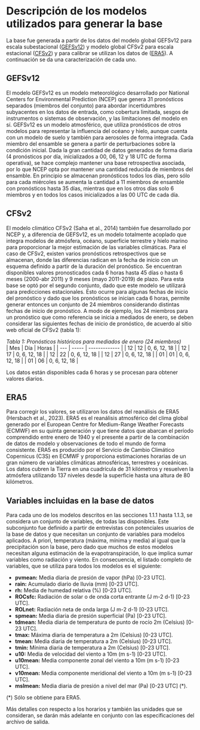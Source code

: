 # Descripción de los modelos utilizados para generar la base

La base fue generada a partir de los datos del modelo global GEFSv12 para escala subestacional (<a href="https://www.ncei.noaa.gov/products/weather-climate-models/global-ensemble-forecast" target="_blank">GEFSv12</a>) y modelo global CFSv2 para escala estacional  (<a href="https://www.ncei.noaa.gov/access/metadata/landing-page/bin/iso?id=gov.noaa.ncdc:C00878" target="_blank">CFSv2</a>) y para calibrar se utilizan los datos de (<a href="https://cds.climate.copernicus.eu/cdsapp#!/dataset/reanalysis-era5-single-levels?tab=overview" target="_blank">ERA5</a>). A continuación se da una caracterización de cada uno.


## GEFSv12

El modelo GEFSv12 es un modelo meteorológico desarrollado por National Centers for Environmental Prediction (NCEP) que genera 31 pronósticos separados (miembros del conjunto) para abordar incertidumbres subyacentes en los datos de entrada, como cobertura limitada, sesgos de instrumentos o sistemas de observación, y las limitaciones del modelo en sí. GEFSv12 es un modelo atmosférico, que utiliza pronósticos de otros modelos para representar la influencia del océano y hielo, aunque cuenta con un modelo de suelo y también para aerosoles de forma integrada. Cada miembro del ensamble se genera a partir de perturbaciones sobre la condición inicial. Dada la gran cantidad de datos generados de forma diaria (4 pronósticos por día, inicializados a 00, 06, 12 y 18 UTC de forma operativa), se hace complejo mantener una base retrospectiva asociada, por lo que NCEP opta por mantener una cantidad reducida de miembros del ensamble. En principio se almacenan pronósticos todos los días, pero sólo para cada miércoles se aumenta la cantidad a 11 miembros de ensamble con pronósticos hasta 35 días, mientras que en los otros días solo 6 miembros y en todos los casos inicializados a las 00 UTC de cada día.  

## CFSv2

El modelo climático CFSv2 (Saha et al., 2014) también fue desarrollado por NCEP y, a diferencia de GEFSv12, es un modelo totalmente acoplado que integra modelos de atmósfera, océano, superficie terrestre y hielo marino para proporcionar la mejor estimación de las variables climáticas. Para el caso de CFSv2, existen varios pronósticos retrospectivos que se almacenan, donde las diferencias radican en la fecha de inicio con un esquema definido a partir de la duración del pronóstico. Se encuentran disponibles valores pronosticados cada 6 horas hasta 45 días o hasta 6 meses (2000-abr 2011) y 9 meses (mayo 2011-2019) de plazo. Para esta base se optó por el segundo conjunto, dado que este modelo se utilizará para predicciones estacionales. Esto ocurre para algunas fechas de inicio del pronóstico y dado que los pronósticos se inician cada 6 horas, permite generar entonces un conjunto de 24 miembros considerando distintas fechas de inicio de pronóstico. A modo de ejemplo, los 24 miembros para un pronóstico que como referencia se inicia a mediados de enero, se deben considerar las siguientes fechas de inicio de pronóstico, de acuerdo al sitio web oficial de CFSv2 (tabla 1):  


_Tabla 1: Pronósticos históricos para mediados de enero (24 miembros)_  
| Mes | Día   | Horas         |
| --- | ----- | ------------- |
| 12  | 12    | 0, 6, 12, 18  |
| 12  | 17    | 0, 6, 12, 18  |
| 12  | 22    | 0, 6, 12, 18  |
| 12  | 27    | 0, 6, 12, 18  |
| 01  | 01    | 0, 6, 12, 18  |
| 01  | 06    | 0, 6, 12, 18  |


Los datos están disponibles cada 6 horas y se procesan para obtener valores diarios.

## ERA5

Para corregir los valores, se utilizaron los datos del reanálisis de ERA5 (Hersbach et al., 2023). ERA5 es el reanálisis atmosférico del clima global generado por el European Centre for Medium-Range Weather Forecasts (ECMWF) en su quinta generación y que tiene datos que abarcan el período comprendido entre enero de 1940 y el presente a partir de la combinación de datos de modelo y observaciones de todo el mundo de forma consistente. ERA5 es producido por el Servicio de Cambio Climático Copernicus (C3S) en ECMWF y proporciona estimaciones horarias de un gran número de variables climáticas atmosféricas, terrestres y oceánicas. Los datos cubren la Tierra en una cuadrícula de 31 kilómetros y resuelven la atmósfera utilizando 137 niveles desde la superficie hasta una altura de 80 kilómetros.  

## Variables incluidas en la base de datos

Para cada uno de los modelos descritos en las secciones 1.1.1 hasta 1.1.3, se considera un conjunto de variables, de todas las disponibles. Este subconjunto fue definido a partir de entrevistas con potenciales usuarios de la base de datos y que necesitan un conjunto de variables para modelos aplicados. A priori, temperatura (máxima, mínima y media) al igual que la precipitación son la base, pero dado que muchos de estos modelos necesitan alguna estimación de la evapotranspiración, lo que implica sumar variables como radiación y viento. En consecuencia, el listado completo de variables, que se utiliza para todos los modelos es el siguiente:  

* **pvmean:** Media diaria de presión de vapor (hPa) [0-23 UTC].
* **rain:** Acumulado diario de lluvia (mm) [0-23 UTC].
* **rh:** Media de humedad relativa (%) [0-23 UTC].
* **ROCsfc:** Radiación de solar o de onda corta entrante (J m-2 d-1) [0-23 UTC].
* **ROLnet:** Radiación neta  de onda larga (J m-2 d-1) [0-23 UTC].
* **spmean:** Media diaria de presión superficial (Pa) [0-23 UTC].
* **tdmean:** Media diaria de temperatura de punto de rocío 2m (Celsius) [0-23 UTC].
* **tmax:** Máxima diaria de temperatura a 2m (Celsius) [0-23 UTC].
* **tmean:** Media diaria de temperatura a 2m (Celsius) [0-23 UTC].
* **tmin:** Mínima diaria de temperatura a 2m (Celsius) [0-23 UTC].
* **u10:** Media de velocidad del viento a 10m (m s-1) [0-23 UTC].
* **u10mean:** Media componente zonal del viento a 10m (m s-1) [0-23 UTC].
* **v10mean:** Media componente meridional del viento a 10m (m s-1) [0-23 UTC].
* **mslmean:** Media diaria de presión a nivel del mar (Pa) [0-23 UTC] (*).

(*) Sólo se obtiene para ERA5.

Más detalles con respecto a los horarios y también las unidades que se consideran, se darán más adelante en conjunto con las especificaciones del archivo de salida.


